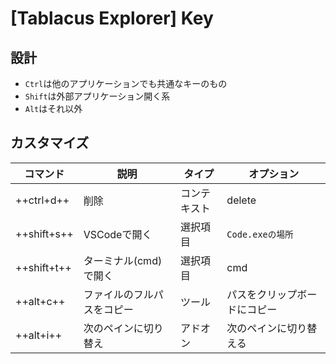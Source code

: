 # [Tablacus Explorer] Key


設計
----

* `Ctrl`は他のアプリケーションでも共通なキーのもの
* `Shift`は外部アプリケーション開く系
* `Alt`はそれ以外


カスタマイズ
------------

|  コマンド   |            説明            |    タイプ    |          オプション          |
| ----------- | -------------------------- | ------------ | ---------------------------- |
| ++ctrl+d++  | 削除                       | コンテキスト | delete                       |
| ++shift+s++ | VSCodeで開く               | 選択項目     | `Code.exeの場所`             |
| ++shift+t++ | ターミナル(cmd)で開く      | 選択項目     | cmd                          |
| ++alt+c++   | ファイルのフルパスをコピー | ツール       | パスをクリップボードにコピー |
| ++alt+i++   | 次のペインに切り替え       | アドオン     | 次のペインに切り替える       |
